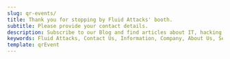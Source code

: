 ```yaml
---
slug: qr-events/
title: Thank you for stopping by Fluid Attacks' booth.
subtitle: Please provide your contact details.
description: Subscribe to our Blog and find articles about IT, hacking challenges, information security trends, and more ethical hacking and pentesting related topics.
keywords: Fluid Attacks, Contact Us, Information, Company, About Us, Security, Experts, Pentesting, Ethical Hacking
template: qrEvent
---
```

